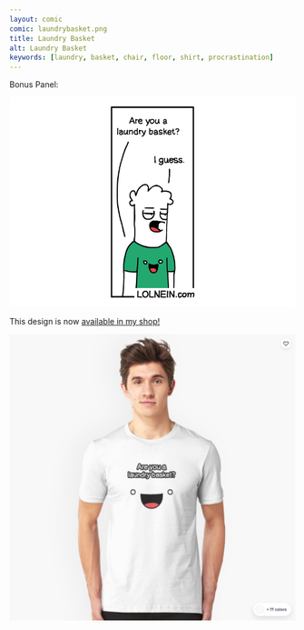 ```yaml
---
layout: comic
comic: laundrybasket.png
title: Laundry Basket
alt: Laundry Basket
keywords: [laundry, basket, chair, floor, shirt, procrastination]
---
```


Bonus Panel:

![Laundry Basket Bonus Panel](/images/laundrybasket_bonus.png)

This design is now [available in my shop!](https://www.redbubble.com/shop/Lolnein)


 

[![Laundry Basket Shirt](/images/laundrybasket_shirt2.png)](https://www.redbubble.com/shop/Lolnein)
